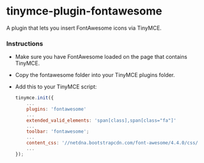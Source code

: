 # tinymce-plugin-fontawesome
A plugin that lets you insert FontAwesome icons via TinyMCE.


### Instructions
- Make sure you have FontAwesome loaded on the page that contains TinyMCE. 
- Copy the fontawesome folder into your TinyMCE plugins folder.
- Add this to your TinyMCE script:

    ```js
    tinymce.init({
        ...
        plugins: 'fontawesome'
        ...
        extended_valid_elements: 'span[class],span[class="fa"]'
        ...
        toolbar: 'fontawesome';
        ...
		content_css: '//netdna.bootstrapcdn.com/font-awesome/4.4.0/css/font-awesome.min.css';
		...
    });
    ```
